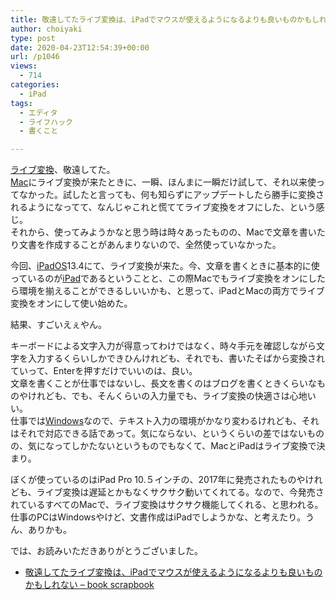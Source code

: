 ```yaml
---
title: 敬遠してたライブ変換は、iPadでマウスが使えるようになるよりも良いものかもしれない
author: choiyaki
type: post
date: 2020-04-23T12:54:39+00:00
url: /p1046
views:
  - 714
categories:
  - iPad
tags:
  - エディタ
  - ライフハック
  - 書くこと

---
```

[ライブ変換][1]、敬遠してた。  
[Mac][2]にライブ変換が来たときに、一瞬、ほんまに一瞬だけ試して、それ以来使ってなかった。試したと言っても、何も知らずにアップデートしたら勝手に変換されるようになってて、なんじゃこれと慌ててライブ変換をオフにした、という感じ。  
それから、使ってみようかなと思う時は時々あったものの、Macで文章を書いたり文書を作成することがあんまりないので、全然使っていなかった。

今回、[iPadOS][3]13.4にて、ライブ変換が来た。今、文章を書くときに基本的に使っているのが[iPad][4]であるということと、この際Macでもライブ変換をオンにしたら環境を揃えることができるしいいかも、と思って、iPadとMacの両方でライブ変換をオンにして使い始めた。

結果、すごいえぇやん。

キーボードによる文字入力が得意ってわけではなく、時々手元を確認しながら文字を入力するくらいしかできひんけれども、それでも、書いたそばから変換されていって、Enterを押すだけでいいのは、良い。  
文章を書くことが仕事ではないし、長文を書くのはブログを書くときくらいなものやけれども、でも、そんくらいの入力量でも、ライブ変換の快適さは心地いい。  
仕事では[Windows][5]なので、テキスト入力の環境がかなり変わるけれども、それはそれで対応できる話であって。気にならない、というくらいの差ではないものの、気になってしかたないというものでもなくて、MacとiPadはライブ変換で決まり。

ぼくが使っているのはiPad Pro 10.５インチの、2017年に発売されたものやけれども、ライブ変換は遅延とかもなくサクサク動いてくれてる。なので、今発売されているすべてのMacで、ライブ変換はサクサク機能してくれる、と思われる。  
仕事のPCはWindowsやけど、文書作成はiPadでしようかな、と考えたり。うん、ありかも。

では、お読みいただきありがとうございました。

  * [敬遠してたライブ変換は、iPadでマウスが使えるようになるよりも良いものかもしれない &#8211; book scrapbook][6]

 [1]: https://scrapbox.io/choiyaki-hondana/%E3%83%A9%E3%82%A4%E3%83%96%E5%A4%89%E6%8F%9B
 [2]: https://scrapbox.io/choiyaki-hondana/Mac
 [3]: https://scrapbox.io/choiyaki-hondana/iPadOS
 [4]: https://scrapbox.io/choiyaki-hondana/iPad
 [5]: https://scrapbox.io/choiyaki-hondana/Windows
 [6]: https://scrapbox.io/choiyaki-hondana/%E6%95%AC%E9%81%A0%E3%81%97%E3%81%A6%E3%81%9F%E3%83%A9%E3%82%A4%E3%83%96%E5%A4%89%E6%8F%9B%E3%81%AF%E3%80%81iPad%E3%81%A7%E3%83%9E%E3%82%A6%E3%82%B9%E3%81%8C%E4%BD%BF%E3%81%88%E3%82%8B%E3%82%88%E3%81%86%E3%81%AB%E3%81%AA%E3%82%8B%E3%82%88%E3%82%8A%E3%82%82%E8%89%AF%E3%81%84%E3%82%82%E3%81%AE%E3%81%8B%E3%82%82%E3%81%97%E3%82%8C%E3%81%AA%E3%81%84